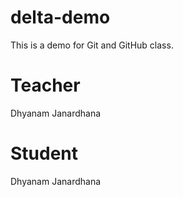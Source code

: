 # delta-demo
This is a demo for Git and GitHub class.

# Teacher
Dhyanam Janardhana

# Student
Dhyanam Janardhana
